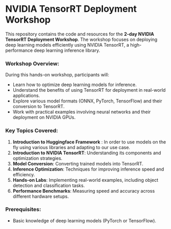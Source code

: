 
# NVIDIA TensorRT Deployment Workshop

This repository contains the code and resources for the **2-day NVIDIA TensorRT Deployment Workshop**. The workshop focuses on deploying deep learning models efficiently using NVIDIA TensorRT, a high-performance deep learning inference library.

### Workshop Overview:
During this hands-on workshop, participants will:
- Learn how to optimize deep learning models for inference.
- Understand the benefits of using TensorRT for deployment in real-world applications.
- Explore various model formats (ONNX, PyTorch, TensorFlow) and their conversion to TensorRT.
- Work with practical examples involving neural networks and their deployment on NVIDIA GPUs.

### Key Topics Covered:
1. **Introduction to Huggingface Framework** : In order to use models on the fly using various libraries and adapting to our use case.
1. **Introduction to NVIDIA TensorRT**: Understanding its components and optimization strategies.
2. **Model Conversion**: Converting trained models into TensorRT.
3. **Inference Optimization**: Techniques for improving inference speed and efficiency.
4. **Hands-on Labs**: Implementing real-world examples, including object detection and classification tasks.
5. **Performance Benchmarks**: Measuring speed and accuracy across different hardware setups.

### Prerequisites:
- Basic knowledge of deep learning models (PyTorch or TensorFlow).


